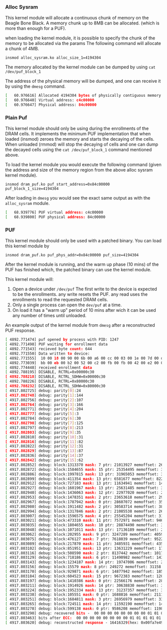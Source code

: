 ### Alloc Sysram
This kernel module will allocate a continuous chunk of memory on the Beagle Bone Black.
A memory chunk up to 8MB can be allocated. (which is more than enough for a PUF).

when loading the kernel module, it is possible to specify the chunk of the memory to be allocated via the params
The following command will allocate a chunk of 4MB.

`insmod alloc_sysram.ko alloc_size_1=4194304`

The memory allocated by the kernel module can be dumped by using `cat /dev/puf_block_1`

The address of the physical memory will be dumped, and one can receive it by using the `dmesg` command.

```bash
[   60.976616] Allocated 4194304 bytes of physically contiguous memory
[   60.976640] Virtual address: c4c00000
[   60.976647] Physical address: 84c00000
```

### Plain Puf

This kernel module should only be using during the enrollments of the DRAM cells.
It implements the minimum PUF implementation that when loaded (insmod) zeroes the 
memory and starts the decaying of the cells. When unloaded (rmmod) will stop the decaying of cells
and one can dump the decayed cells using the `cat /dev/puf_block_1` command mentioned above.

To load the kernel module you would execute the following command (given the address and size
of the memory region from the above alloc sysram kernel module).

`insmod dram_puf.ko puf_start_address=0x84c00000 puf_block_1_size=4194304`

After loading in `dmesg` you would see the exact same output as with the `alloc_sysram` module.

```bash
[   68.939776] PUF virtual address: c4c00000
[   68.939800] PUF physical address: 84c00000
```

### PUF

This kernel module should only be used with a patched binary. You can load this kernel module by

`insmod dram_puf.ko puf_phys_addr=0x84c00000 puf_size=4194304`

After the kernel module is running, and the warm up phase (10 mins) of the PUF has finished which, the patched binary can use the kernel module.

This kernel module will:

1. Open a device under `/dev/puf`
    The first write to the device is expected to be the enrollments. 
    any write resets the PUF.
    any read uses the enrollments to read the requested DRAM cells.
2. Only a single process can open the `dev/puf` at a time.
3. On load it has a "warm up" period of 10 mins after wich it can be used any number of times until unloaded.

An example output of the kernel module from `dmesg` after a reconstructed PUF response.

```bash
[ 4892.771474] puf opened by process with PID: 1247
[ 4892.771498] PUF waiting for enrollment data
[ 4892.771543] recieved byte count: 644
[ 4892.771550] Data written to device:
[ 4892.771555]  10 00 18 00 90 00 6b 00 a6 00 cc 00 03 00 1e 00 7d 00 d5 00 23 00 1f 00 52 00 1f 00 57 00 25 00 3e 01 40 a5 a7 01 82 e0 ff 01 e7 bf 7d 00 64 6d ad 00 b1 88 fd 01 87 1a fd 01 5e 99 fc 01 68 ec f2 01 b4 82 60 01 d2 ab a2 01 41 bd 62 01 85 c9 f4 00 73 8d eb 01 b8 96 fa 01 05 7a 3d 00 31 8c b9 00 74 3d f7 00 35 30 eb 00 cf fe fd 00 7c 2a e2 00 af 56 a6 01 2d 50 be 00 03 cd b8 00 e3 04 f6 00 93 96 bf 01 58 55 20 01 d3 82 ee 01 dc a4 ed 00 19 c4 f0 01 9b 54 b3 00 b0 e1 fe 00 92 46 20 10 00 a7 00 f3 00 5d 00 7b 00 ac 00 84 00 55 00 54 00 ce 00 cf 00 67 00 b6 00 49 00 36 00 e8 00 1c 00 f5 d3 be 01 5b bd fc 00 61 95 af 00 d6 60 3b 01 3d 34 21 01 ac 9f 2a 01 d8 1e 65 01 c3 41 b7 01 e5 ab 34 00 27 6e 62 01 a8 ba a9 00 02 1e 21 01 e5 b2 78 01 5c ae f3 00 04 a0 6b 01 a0 29 be 00 ba 03 37 01 75 bf 37 01 89 3d ea 01 9e ab 22 01 ea 4b fe 00 8c 00 e9 01 ac f8 2c 01 3e b2 38 00 60 7c 3a 00 a1 a1 6c 01 ad 03 2f 01 d5 77 79 01 77 ab f2 01 13 18 64 00 56 55 b6 00 7f c5 b7 10 00 f0 00 09 00 52 00
[ 4892.773039]  bb 00 eb 00 b2 00 52 00 c2 00 fb 00 fb 00 42 00 e2 00 0e 00 84 00 df 00 2c 01 f8 f0 f9 01 44 16 38 01 c9 b4 6b 00 86 f9 f2 00 11 63 28 01 a6 1a 60 01 21 3a ef 01 ab a0 fa 00 8d 27 d5 01 a1 f4 69 01 00 3b 94 01 5f 81 37 01 aa fa 85 01 03 84 ff 00 a7 ee 73 01 1b e8 6b 00 84 1e 60 00 9e 2e b6 00 2f d6 75 01 ff 13 ad 00 43 3c 37 00 ad 31 4c 01 8e ab a2 00 bb 0d e0 01 62 b2 50 00 8b 49 af 00 61 dc ef 01 10 f5 39 00 c9 42 6b 00 c8 96 f3 01 0f c6 ae 00 b5 92 33 10 00 44 00 30 00 78 00 e8 00 9f 00 62 00 0c 00 b0 00 16 00 81 00 48 00 c8 00 fc 00 58 00 d3 00 c5 01 cd a1 b4 00 9e b2 f6 00 b7 7d cc 01 74 bd 36 00 f4 0d fa 00 03 a9 43 00 66 f7 15 00 4c 93 6e 00 a9 68 89 01 dc 45 fa 01 e5 8d 64 01 36 a0 ee 00 93 ba aa 00 2e 3b 63 01 d7 28 d2 00 22 5e e6 01 5a ff 31 00 32 b6 e5 00 b4 42 f9 00 4e 5a 9c 00 92 85 24 00 97 d4 7e 00 9a 4d f7 00 83 a8 da 00 2a 1c 14 01 1d 12 e7 01 18 f0 77 01 38 cc f9 00 0a 11 4d 00 5d e9 39 01 36 f7 b0 01 cf 48 fe
[ 4892.774448] received enrollment data
[ 4892.788195] DISABLE, RCTRL=0x00000c30
[ 4892.788218] DISABLE, RCTRL_SDHW=0x00000c30
[ 4892.788226] DISABLE, RCTRL=0x80000c30
[ 4892.788232] DISABLE, RCTRL_SDHW=0x80000c30
[ 4917.802725] debug: parity[0]:24
[ 4917.802748] debug: parity[1]:144
[ 4917.802756] debug: parity[2]:107
[ 4917.802764] debug: parity[3]:166
[ 4917.802771] debug: parity[4]:204
[ 4917.802777] debug: parity[5]:3
[ 4917.802784] debug: parity[6]:30
[ 4917.802790] debug: parity[7]:125
[ 4917.802797] debug: parity[8]:213
[ 4917.802803] debug: parity[9]:35
[ 4917.802810] debug: parity[10]:31
[ 4917.802816] debug: parity[11]:82
[ 4917.802822] debug: parity[12]:31
[ 4917.802829] debug: parity[13]:87
[ 4917.802836] debug: parity[14]:37
[ 4917.802842] debug: parity[15]:62
[ 4917.802852] debug: block:1313370 mask: 7 ptr: 21013927 memoffset: 2626740 value at address:0
[ 4917.802872] debug: block:1584655 mask: 15 ptr: 25354495 memoffset: 3169310 value at address:0
[ 4917.802886] debug: block:1997815 mask: 13 ptr: 31965053 memoffset: 3995630 value at address:0
[ 4917.802899] debug: block:411354 mask: 13 ptr: 6581677 memoffset: 822708 value at address:0
[ 4917.802912] debug: block:727183 mask: 13 ptr: 11634941 memoffset: 1454366 value at address:0
[ 4917.802927] debug: block:1601967 mask: 13 ptr: 25631485 memoffset: 3203934 value at address:0
[ 4917.802940] debug: block:1436063 mask: 12 ptr: 22977020 memoffset: 2872126 value at address:0
[ 4917.802953] debug: block:1478351 mask: 2 ptr: 23653618 memoffset: 2956702 value at address:0
[ 4917.802967] debug: block:1787942 mask: 0 ptr: 28607072 memoffset: 3575884 value at address:1
[ 4917.802980] debug: block:1911482 mask: 2 ptr: 30583714 memoffset: 3822964 value at address:4
[ 4917.802994] debug: block:1317846 mask: 2 ptr: 21085538 memoffset: 2635692 value at address:4
[ 4917.803007] debug: block:1596575 mask: 4 ptr: 25545204 memoffset: 3193150 value at address:16
[ 4917.803021] debug: block:473310 mask: 11 ptr: 7572971 memoffset: 946620 value at address:2048
[ 4917.803035] debug: block:1804655 mask: 10 ptr: 28874490 memoffset: 3609310 value at address:0
[ 4917.803048] debug: block:1071011 mask: 13 ptr: 17136189 memoffset: 2142022 value at address:8192
[ 4917.803062] debug: block:202955 mask: 9 ptr: 3247289 memoffset: 405910 value at address:0
[ 4917.803075] debug: block:476127 mask: 7 ptr: 7618039 memoffset: 952254 value at address:0
[ 4917.803089] debug: block:217870 mask: 11 ptr: 3485931 memoffset: 435740 value at address:2048
[ 4917.803102] debug: block:851951 mask: 13 ptr: 13631229 memoffset: 1703902 value at address:8192
[ 4917.803116] debug: block:508590 mask: 2 ptr: 8137442 memoffset: 1017180 value at address:4
[ 4917.803129] debug: block:718186 mask: 6 ptr: 11490982 memoffset: 1436372 value at address:64
[ 4917.803143] debug: block:1234187 mask: 14 ptr: 19747006 memoffset: 2468374 value at address:16384
[ 4917.803156] debug: block:15579 mask: 8 ptr: 249272 memoffset: 31158 value at address:256
[ 4917.803170] debug: block:929871 mask: 6 ptr: 14877942 memoffset: 1859742 value at address:0
[ 4917.803184] debug: block:604523 mask: 15 ptr: 9672383 memoffset: 1209046 value at address:0
[ 4917.803197] debug: block:1410386 mask: 0 ptr: 22566176 memoffset: 2820772 value at address:1
[ 4917.803211] debug: block:1914926 mask: 14 ptr: 30638830 memoffset: 3829852 value at address:0
[ 4917.803224] debug: block:1952334 mask: 13 ptr: 31237357 memoffset: 3904668 value at address:0
[ 4917.803238] debug: block:105551 mask: 0 ptr: 1688816 memoffset: 211102 value at address:1
[ 4917.803251] debug: block:1684811 mask: 3 ptr: 26956979 memoffset: 3369622 value at address:0
[ 4917.803265] debug: block:724511 mask: 14 ptr: 11592190 memoffset: 1449022 value at address:0
[ 4917.803278] debug: block:599138 mask: 0 ptr: 9586208 memoffset: 1198276 value at address:1
[ 4917.803290] debug: recovered bits -  00 00 00 00 00 00 00 00 01 01 01 01 01 00 01 00 00 01 01 01 01 01 01 00 00 01 00 00 01 00 00 01
[ 4917.803463] bits after ECC:  00 00 00 00 00 00 00 00 01 01 01 01 01 00 01 00 00 01 01 01 01 01 01 00 00 01 00 00 01 00 00 01
[ 4917.803620] debug: reconstructed response - 16416329(hex: 0x00fa7e49)
```
